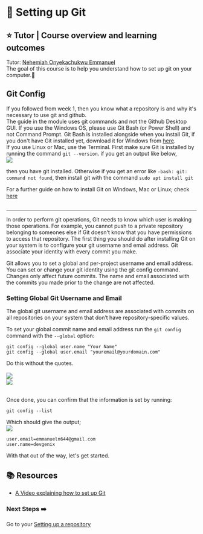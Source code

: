 # :flags: Setting up Git

## :star: Tutor | Course overview and learning outcomes 

Tutor: [Nehemiah Onyekachukwu Emmanuel](https://github.com/devgenix)<br>
The goal of this course is to help you understand how to set up git on your computer.🚀

## Git Config
If you followed from week 1, then you know what a repository is and why it's necessary to use git and github. <br>
The guide in the module uses git commands and not the Github Desktop GUI. If you use the Windows OS, please use Git Bash (or Power Shell) and not Command Prompt. Git Bash is installed alongside when you install Git, if you don't have Git installed yet, download it for Windows from [here](https://git-scm.com/download/win). <br>
If you use Linux or Mac, use the Terminal. First make sure Git is installed by running the command ```git --version```. if you get an output like below, <br>
<img src="https://github.com/devgenix/Photo-Backup/blob/main/Build%20Bootcamp/git%20version.png?raw=true"><br>

then you have git installed. Otherwise if you get an error like ```-bash: git: command not found```, then install git with the command ```sudo apt install git```<br>

For a further guide on how to install Git on Windows, Mac or Linux; check [here](https://www.linode.com/docs/guides/how-to-install-git-on-linux-mac-and-windows/)<br><br>
<hr>

In order to perform git operations, Git needs to know which user is making those operations. For example, you cannot push to a private repository belonging to someones else if Git doesn't know that you have permissions to access that repository. The first thing you should do after installing Git on your system is to configure your git username and email address. Git associate your identity with every commit you make.

Git allows you to set a global and per-project username and email address. You can set or change your git identity using the git config command. Changes only affect future commits. The name and email associated with the commits you made prior to the change are not affected.

### Setting Global Git Username and Email
The global git username and email address are associated with commits on all repositories on your system that don’t have repository-specific values.<br>

To set your global commit name and email address run the ```git config``` command with the ```--global``` option:<br>
```
git config --global user.name "Your Name"
git config --global user.email "youremail@yourdomain.com"
```

Do this without the quotes.<br><br>
<img src="https://github.com/devgenix/Photo-Backup/blob/main/Build%20Bootcamp/git%20config%20name.png?raw=true" /><br>
<img src="https://github.com/devgenix/Photo-Backup/blob/main/Build%20Bootcamp/git%20config%20email.png?raw=true" /><br><br>

Once done, you can confirm that the information is set by running:
```
git config --list
```

Which should give the output;<br>
<img src="https://github.com/devgenix/Photo-Backup/blob/main/Build%20Bootcamp/git%20config%20list.png?raw=true" />
```
user.email=emmanueln644@gmail.com
user.name=devgenix
```


With that out of the way, let's get started.

## 📚  Resources 
* [A Video explaining how to set up Git](https://www.youtube.com/watch?v=jUlT-zQ-mbk) 

### Next Steps :arrow_right:
Go to your [Setting up a repository](./2_Setting_up_a_Repository.md)<br>
